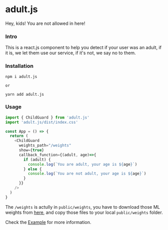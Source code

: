 # adult.js
Hey, kids! You are not allowed in here!


### Intro
This is a react.js component to help you detect if your user was an adult, if it is, we let them use our service, if it's not, we say no to them.

### Installation
```
npm i adult.js

or

yarn add adult.js
```

### Usage
```js
import { ChildGuard } from 'adult.js'
import 'adult.js/dist/index.css'

const App = () => {
  return (
    <ChildGuard
      weights_path="/weights"
      show={true}
      callback_function={(adult, age)=>{
        if (adult) {
          console.log(`You are adult, your age is ${age}`)
        } else {
          console.log(`You are not adult, your age is ${age}`)
        }
      }}
    />
  )
}
```

The `/weights` is actully in `public/weights`, you have to download those ML weights from [here](https://github.com/yingshaoxo/adult.js/tree/master/example/public/weights), and copy those files to your local `public/weights` folder.

Check the [Example](https://github.com/yingshaoxo/adult.js/tree/master/example) for more information.